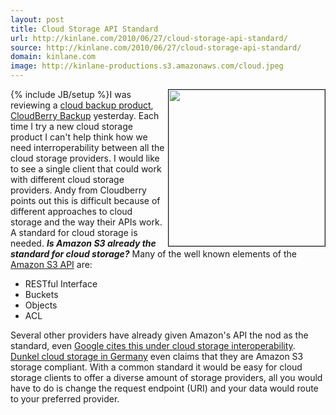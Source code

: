 ```yaml
---
layout: post
title: Cloud Storage API Standard
url: http://kinlane.com/2010/06/27/cloud-storage-api-standard/
source: http://kinlane.com/2010/06/27/cloud-storage-api-standard/
domain: kinlane.com
image: http://kinlane-productions.s3.amazonaws.com/cloud.jpeg
---
```

{% include JB/setup %}<img class="alignnone c1" title="Cloud Storage" src="http://kinlane-productions.s3.amazonaws.com/cloud.jpeg" border="1" alt="" width="250" align="right" />I was reviewing a <a href="http://www.kinlane.com/2010/06/cloud-storage-with-cloudberry-backup/">cloud backup product</a>, <a href="http://cloudberrylab.com/default.aspx?page=cloudberry-backup" target="_blank">CloudBerry Backup</a> yesterday. Each time I try a new cloud storage product I can't help think how we need interroperability between all the cloud storage providers. I would like to see a single client that could work with different cloud storage providers. Andy from Cloudberry points out this is difficult because of different approaches to cloud storage and the way their APIs work. A standard for cloud storage is needed. <em><strong>Is Amazon S3 already the standard for cloud storage?</strong></em> Many of the well known elements of the <a href="http://developer.amazonwebservices.com/connect/entry.jspa?externalID=123" target="_blank">Amazon S3 API</a> are:
<ul class="mainlist">
     <li>RESTful Interface
     </li>
     <li>Buckets
     </li>
     <li>Objects
     </li>
     <li>ACL
     </li>
</ul>Several other providers have already given Amazon's API the nod as the standard, even <a href="http://code.google.com/apis/storage/docs/developer-guide.html" target="_blank">Google cites this under cloud storage interoperability</a>. <a href="http://www.dunkel.de/s3/" target="_blank">Dunkel cloud storage in Germany</a> even claims that they are Amazon S3 storage compliant. With a common standard it would be easy for cloud storage clients to offer a diverse amount of storage providers, all you would have to do is change the request endpoint (URI) and your data would route to your preferred provider.